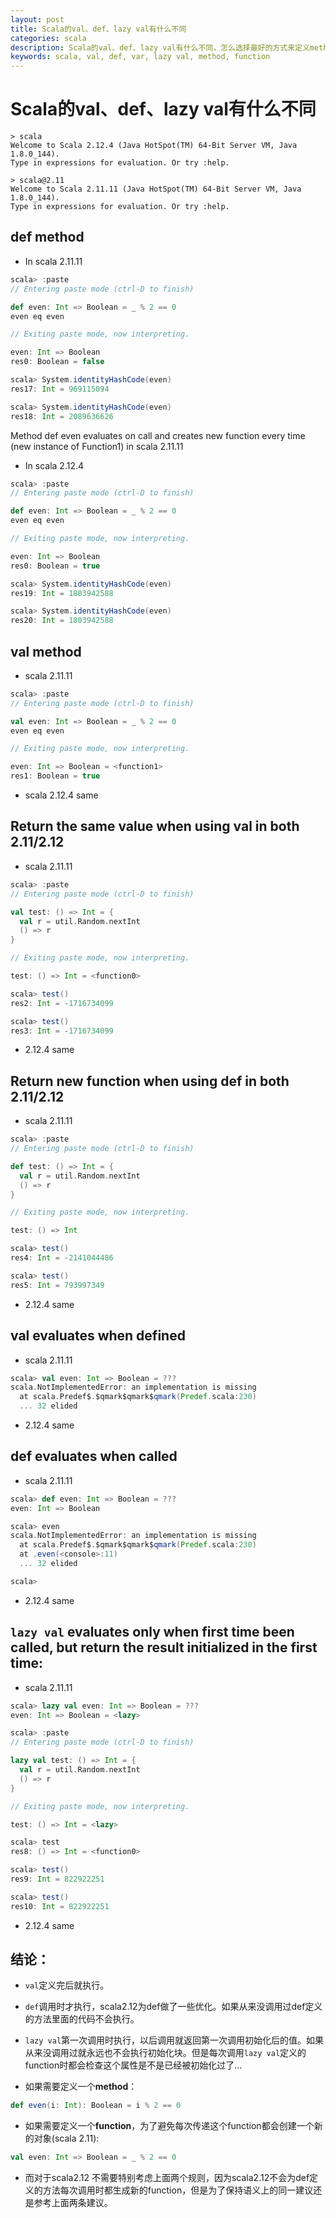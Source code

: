 ```yaml
---
layout: post
title: Scala的val、def、lazy val有什么不同
categories: scala
description: Scala的val、def、lazy val有什么不同，怎么选择最好的方式来定义methods/functions?
keywords: scala, val, def, var, lazy val, method, function
---
```


# Scala的val、def、lazy val有什么不同

```
> scala
Welcome to Scala 2.12.4 (Java HotSpot(TM) 64-Bit Server VM, Java 1.8.0_144).
Type in expressions for evaluation. Or try :help.
```

```
> scala@2.11
Welcome to Scala 2.11.11 (Java HotSpot(TM) 64-Bit Server VM, Java 1.8.0_144).
Type in expressions for evaluation. Or try :help.
```

## def method

* In scala 2.11.11

```scala
scala> :paste
// Entering paste mode (ctrl-D to finish)

def even: Int => Boolean = _ % 2 == 0
even eq even

// Exiting paste mode, now interpreting.

even: Int => Boolean
res0: Boolean = false

scala> System.identityHashCode(even)
res17: Int = 969115094

scala> System.identityHashCode(even)
res18: Int = 2089636626
```

Method def even evaluates on call and creates new function every time (new instance of Function1) in scala 2.11.11

* In scala 2.12.4

```scala
scala> :paste
// Entering paste mode (ctrl-D to finish)

def even: Int => Boolean = _ % 2 == 0
even eq even

// Exiting paste mode, now interpreting.

even: Int => Boolean
res0: Boolean = true

scala> System.identityHashCode(even)
res19: Int = 1803942588

scala> System.identityHashCode(even)
res20: Int = 1803942588
```

## val method

* scala 2.11.11

```scala
scala> :paste
// Entering paste mode (ctrl-D to finish)

val even: Int => Boolean = _ % 2 == 0
even eq even

// Exiting paste mode, now interpreting.

even: Int => Boolean = <function1>
res1: Boolean = true
```

* scala 2.12.4 same

## Return the same value when using val in both 2.11/2.12

* scala 2.11.11

```scala
scala> :paste
// Entering paste mode (ctrl-D to finish)

val test: () => Int = {
  val r = util.Random.nextInt
  () => r
}

// Exiting paste mode, now interpreting.

test: () => Int = <function0>

scala> test()
res2: Int = -1716734099

scala> test()
res3: Int = -1716734099
```

* 2.12.4 same

## Return new function when using def in both 2.11/2.12

* scala 2.11.11

```scala
scala> :paste
// Entering paste mode (ctrl-D to finish)

def test: () => Int = {
  val r = util.Random.nextInt
  () => r
}

// Exiting paste mode, now interpreting.

test: () => Int

scala> test()
res4: Int = -2141044486

scala> test()
res5: Int = 793997349
```

* 2.12.4 same

## val evaluates when defined

* scala 2.11.11

```scala
scala> val even: Int => Boolean = ???
scala.NotImplementedError: an implementation is missing
  at scala.Predef$.$qmark$qmark$qmark(Predef.scala:230)
  ... 32 elided
```

* 2.12.4 same

## def evaluates when called

* scala 2.11.11

```scala
scala> def even: Int => Boolean = ???
even: Int => Boolean

scala> even
scala.NotImplementedError: an implementation is missing
  at scala.Predef$.$qmark$qmark$qmark(Predef.scala:230)
  at .even(<console>:11)
  ... 32 elided

scala>
```

* 2.12.4 same

## `lazy val` evaluates only when first time been called, but return the result initialized in the first time:

* scala 2.11.11

```scala
scala> lazy val even: Int => Boolean = ???
even: Int => Boolean = <lazy>
```

```scala
scala> :paste
// Entering paste mode (ctrl-D to finish)

lazy val test: () => Int = {
  val r = util.Random.nextInt
  () => r
}

// Exiting paste mode, now interpreting.

test: () => Int = <lazy>

scala> test
res8: () => Int = <function0>

scala> test()
res9: Int = 822922251

scala> test()
res10: Int = 822922251
```

* 2.12.4 same

## 结论：

* `val`定义完后就执行。

* `def`调用时才执行，scala2.12为def做了一些优化。如果从来没调用过def定义的方法里面的代码不会执行。

* `lazy val`第一次调用时执行，以后调用就返回第一次调用初始化后的值。如果从来没调用过就永远也不会执行初始化块。但是每次调用`lazy val`定义的function时都会检查这个属性是不是已经被初始化过了...

* 如果需要定义一个**method**：

```scala
def even(i: Int): Boolean = i % 2 == 0
```

* 如果需要定义一个**function**，为了避免每次传递这个function都会创建一个新的对象(scala 2.11):

```scala
val even: Int => Boolean = _ % 2 == 0
```

* 而对于scala2.12 不需要特别考虑上面两个规则，因为scala2.12不会为def定义的方法每次调用时都生成新的function，但是为了保持语义上的同一建议还是参考上面两条建议。